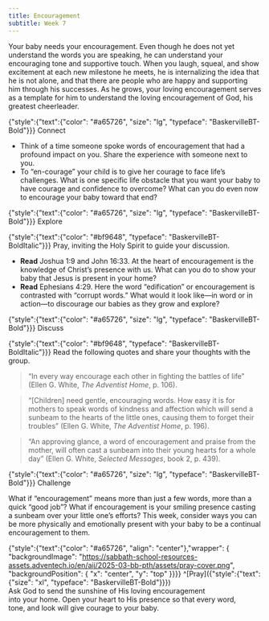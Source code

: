 ```yaml
---
title: Encouragement
subtitle: Week 7
---
```


Your baby needs your encouragement. Even though he does not yet understand the words you are speaking, he can understand your encouraging tone and supportive touch. When you laugh, squeal, and show excitement at each new milestone he meets, he is internalizing the idea that he is not alone, and that there are people who are happy and supporting him through his successes. As he grows, your loving encouragement serves as a template for him to understand the loving encouragement of God, his greatest cheerleader.

{"style":{"text":{"color": "#a65726", "size": "lg", "typeface": "BaskervilleBT-Bold"}}}
Connect

+ Think of a time someone spoke words of encouragement that had a profound impact on you. Share the experience with someone next to you.
+ To “en-courage” your child is to give her courage to face life’s challenges. What is one specific life obstacle that you want your baby to have courage and confidence to overcome? What can you do even now to encourage your baby toward that end?

{"style":{"text":{"color": "#a65726", "size": "lg", "typeface": "BaskervilleBT-Bold"}}}
Explore

{"style":{"text":{"color": "#bf9648", "typeface": "BaskervilleBT-BoldItalic"}}}
Pray, inviting the Holy Spirit to guide your discussion.

+ **Read** Joshua 1:9 and John 16:33. At the heart of encouragement is the knowledge of Christ’s presence with us. What can you do to show your baby that Jesus is present in your home?
+ **Read** Ephesians 4:29. Here the word “edification” or encouragement is contrasted with “corrupt words.” What would it look like—in word or in action—to discourage our babies as they grow and explore?

{"style":{"text":{"color": "#a65726", "size": "lg", "typeface": "BaskervilleBT-Bold"}}}
Discuss

{"style":{"text":{"color": "#bf9648", "typeface": "BaskervilleBT-BoldItalic"}}}
Read the following quotes and share your thoughts with the group.

> “In every way encourage each other in fighting the battles of life” (Ellen G. White, _The Adventist Home_, p. 106).

> “[Children] need gentle, encouraging words. How easy it is for mothers to speak words of kindness and affection which will send a sunbeam to the hearts of the little ones, causing them to forget their troubles” (Ellen G. White, _The Adventist Home_, p. 196).

> “An approving glance, a word of encouragement and praise from the mother, will often cast a sunbeam into their young hearts for a whole day” (Ellen G. White, _Selected Messages_, book 2, p. 439).

{"style":{"text":{"color": "#a65726", "size": "lg", "typeface": "BaskervilleBT-Bold"}}}
Challenge

What if “encouragement” means more than just a few words, more than a quick “good job”? What if encouragement is your smiling presence casting a sunbeam over your little one’s efforts? This week, consider ways you can be more physically and emotionally present with your baby to be a continual encouragement to them.

{"style":{"text":{"color": "#a65726", "align": "center"},"wrapper": { "backgroundImage": "https://sabbath-school-resources-assets.adventech.io/en/aij/2025-03-bb-pth/assets/pray-cover.png", "backgroundPosition": { "x": "center", "y": "top" }}}}
^[Pray]({"style":{"text":{"size": "xl", "typeface": "BaskervilleBT-Bold"}}})\
Ask God to send the sunshine of His loving encouragement\
into your home. Open your heart to His presence so that every word,\
tone, and look will give courage to your baby.